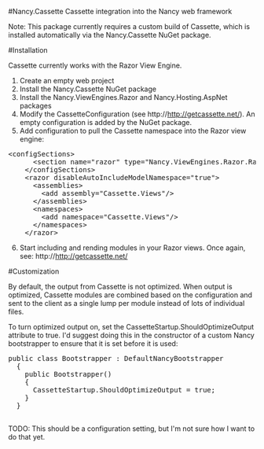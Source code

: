 #Nancy.Cassette
Cassette integration into the Nancy web framework

Note: This package currently requires a custom build of Cassette, which is installed automatically via the Nancy.Cassette NuGet package.

#Installation

Cassette currently works with the Razor View Engine.

1. Create an empty web project
2. Install the Nancy.Cassette NuGet package
3. Install the Nancy.ViewEngines.Razor and Nancy.Hosting.AspNet packages
4. Modify the CassetteConfiguration (see http://http://getcassette.net/).  An empty configuration is added by the NuGet package.
5. Add configuration to pull the Cassette namespace into the Razor view engine:
  <pre>&lt;configSections&gt;
      &lt;section name="razor" type="Nancy.ViewEngines.Razor.RazorConfigurationSection, Nancy.ViewEngines.Razor"/&gt;
    &lt;/configSections&gt;
    &lt;razor disableAutoIncludeModelNamespace="true"&gt;
      &lt;assemblies&gt;
        &lt;add assembly="Cassette.Views"/&gt;
      &lt;/assemblies&gt;
      &lt;namespaces&gt;
        &lt;add namespace="Cassette.Views"/&gt;
      &lt;/namespaces&gt;
    &lt;/razor&gt;</pre>
6. Start including and rending modules in your Razor views.  Once again, see: http://http://getcassette.net/

#Customization

By default, the output from Cassette is not optimized.  When output is optimized, Cassette modules are combined based on the configuration and sent to the client as a single lump per module instead of lots of individual files.

To turn optimized output on, set the CassetteStartup.ShouldOptimizeOutput attribute to true.  I'd suggest doing this in the constructor of a custom Nancy bootstrapper to ensure that it is set before it is used:

  <pre>public class Bootstrapper : DefaultNancyBootstrapper
  {
    public Bootstrapper()
    {
      CassetteStartup.ShouldOptimizeOutput = true;
    }
  } 
  </pre>

TODO: This should be a configuration setting, but I'm not sure how I want to do that yet.

